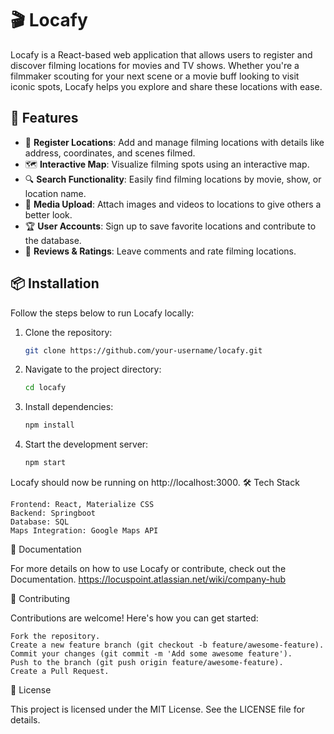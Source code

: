 # 🎬 Locafy

Locafy is a React-based web application that allows users to register and discover filming locations for movies and TV shows. Whether you're a filmmaker scouting for your next scene or a movie buff looking to visit iconic spots, Locafy helps you explore and share these locations with ease.

## 🚀 Features

- 📍 **Register Locations**: Add and manage filming locations with details like address, coordinates, and scenes filmed.
- 🗺️ **Interactive Map**: Visualize filming spots using an interactive map.
- 🔍 **Search Functionality**: Easily find filming locations by movie, show, or location name.
- 🎥 **Media Upload**: Attach images and videos to locations to give others a better look.
- 🏆 **User Accounts**: Sign up to save favorite locations and contribute to the database.
- 💬 **Reviews & Ratings**: Leave comments and rate filming locations.

## 📦 Installation

Follow the steps below to run Locafy locally:

1. Clone the repository:

   ```bash
   git clone https://github.com/your-username/locafy.git

2. Navigate to the project directory:
   ```bash
   cd locafy
   
4. Install dependencies:
   ```bash
   npm install

5. Start the development server:
   ```bash
   npm start

Locafy should now be running on http://localhost:3000.
🛠️ Tech Stack

    Frontend: React, Materialize CSS
    Backend: Springboot
    Database: SQL
    Maps Integration: Google Maps API

📘 Documentation

For more details on how to use Locafy or contribute, check out the Documentation.
https://locuspoint.atlassian.net/wiki/company-hub

🤝 Contributing

Contributions are welcome! Here's how you can get started:

    Fork the repository.
    Create a new feature branch (git checkout -b feature/awesome-feature).
    Commit your changes (git commit -m 'Add some awesome feature').
    Push to the branch (git push origin feature/awesome-feature).
    Create a Pull Request.

📄 License

This project is licensed under the MIT License. See the LICENSE file for details.




